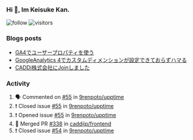 ### Hi 👋, Im Keisuke Kan.

<!--
**9renpoto/9renpoto** is a ✨ _special_ ✨ repository because its `README.md` (this file) appears on your GitHub profile.

Here are some ideas to get you started:

- 🔭 I’m currently working on ...
- 🌱 I’m currently learning ...
- 👯 I’m looking to collaborate on ...
- 🤔 I’m looking for help with ...
- 💬 Ask me about ...
- 📫 How to reach me: ...
- 😄 Pronouns: ...
- ⚡ Fun fact: ...
-->

![follow](https://img.shields.io/github/followers/9renpoto?label=Follow&style=social)
![visitors](https://komarev.com/ghpvc/?username=9renpoto&label=Profile%20views&color=0e75b6&style=flat)

### Blogs posts

<!-- BLOG-POST-LIST:START -->
- [GA4でユーザープロパティを使う](https://9renpoto.dev/2021/02/21/google-analytics-4-user-properties/)
- [GoogleAnalytics 4でカスタムディメンションが設定できておらずハマる](https://9renpoto.dev/2021/02/13/google-analytics-4/)
- [CADDi株式会社にJoinしました](https://9renpoto.dev/2020/12/05/join/)
<!-- BLOG-POST-LIST:END -->

### Activity

<!--START_SECTION:activity-->
1. 🗣 Commented on [#55](https://github.com/9renpoto/upptime/issues/55) in [9renpoto/upptime](https://github.com/9renpoto/upptime)
2. ❗️ Closed issue [#55](https://github.com/9renpoto/upptime/issues/55) in [9renpoto/upptime](https://github.com/9renpoto/upptime)
3. ❗️ Opened issue [#55](https://github.com/9renpoto/upptime/issues/55) in [9renpoto/upptime](https://github.com/9renpoto/upptime)
4. 🎉 Merged PR [#338](https://github.com/caddijp/frontend/pull/338) in [caddijp/frontend](https://github.com/caddijp/frontend)
5. ❗️ Closed issue [#54](https://github.com/9renpoto/upptime/issues/54) in [9renpoto/upptime](https://github.com/9renpoto/upptime)
<!--END_SECTION:activity-->

<!--START_SECTION:waka-->
<!--END_SECTION:waka-->